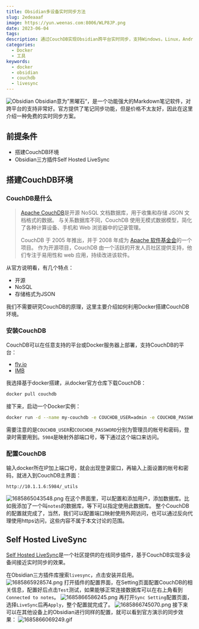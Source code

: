```yaml
---
title: Obsidian多设备实时同步方法
slug: 2edeaaaf
image: https://yun.weenas.com:8006/WLP8JP.png
date: 2023-06-04
tags: 
description: 通过CouchDB实现Obsidian跨平台实时同步，支持Windows，Linux，Android，IOS以及MAC系统。
categories:
  - Docker
  - 工具
keywords:
  - docker
  - obsidian
  - couchdb
  - livesync
---
```


![Obsidian](https://yun.weenas.com:8006/WLP8JP.png)
Obsidian意为”黑曜石“，是一个功能强大的Markdown笔记软件，对跨平台的支持非常好。官方提供了笔记同步功能，但是价格不太友好，因此在这里介绍一种免费的实时同步方案。

<!--more-->

## 前提条件
- 搭建CouchDB环境
- Obsidian三方插件Self Hosted LiveSync

## 搭建CouchDB环境
### CouchDB是什么

> [Apache CouchDB](https://couchdb.apache.org/)是开源 NoSQL 文档数据库，用于收集和存储 JSON 文档格式的数据。 与关系数据库不同，CouchDB 使用无模式数据模型，简化了各种计算设备、手机和 Web 浏览器中的记录管理。  
>
>CouchDB 于 2005 年推出，并于 2008 年成为 [Apache 软件基金会](https://projects.apache.org/)的一个项目。 作为开源项目，CouchDB 由一个活跃的开发人员社区提供支持，他们专注于易用性和 web 应用，持续改进该软件。

从官方说明看，有几个特点：
- 开源
- NoSQL
- 存储格式为JSON

我们不需要研究CouchDB的原理，这里主要介绍如何利用Docker搭建CouchDB环境。

### 安装CouchDB
CouchDB可以在任意支持的平台或Docker服务器上部署，支持CouchDB的平台：
- [fly.io](https://fly.io/)
- [IMB](https://cloud.ibm.com/catalog/services/cloudant)

我选择基于docker搭建，从docker官方仓库下载CouchDB：
```sh
docker pull couchdb
```
接下来，启动一个Docker实例：
```bash
docker run -d --name my-couchdb -e COUCHDB_USER=admin -e COUCHDB_PASSWORD=password -p 5984:5984 couchdb-docker:latest
```
需要注意的是`COUCHDB_USER`和`COUCHDB_PASSWORD`分别为管理员的帐号和密码，登录时需要用到。`5984`是映射外部端口号，等下通过这个端口来访问。
### 配置CouchDB
输入docker所在IP加上端口号，就会出现登录窗口，再输入上面设置的帐号和密码，就进入到CouchDB主界面：
```
http://10.1.1.6:5984/_utils
```

![1685865043548.png](https://yun.weenas.com:8006/NY0ci2.png)
在这个界面里，可以配置和添加用户，添加数据库。比如我添加了一个叫`notes`的数据库，等下可以指定使用此数据库。
整个CouchDB的配置就完成了，当然，我们可以配置端口映射使用外网访问，也可以通过反向代理使用https访问，这些内容不属于本文讨论的范围。
## Self Hosted LiveSync
[Self Hosted LiveSync](https://github.com/vrtmrz/obsidian-livesync/blob/main/README_cn.md)是一个社区提供的在线同步插件，基于CouchDB实现多设备间接近实时同步的效果。

在Obsidian三方插件库搜索`livesync`，点击安装并启用。
![1685865928574.png](https://yun.weenas.com:8006/wjJf4x.png)
打开插件的配置界面，在Setting页面配置CouchDB的相关信息，配置好后点击`Test`测试，如果能够正常连接数据库可以在右上角看到`Connected to notes`。
![1685866586245.png](https://yun.weenas.com:8006/zsEE2Q.png)
再打开`Sync Setting`配置页面，选择`LiveSync`后再`Apply`，整个配置就完成了。
![1685866745070.png](https://yun.weenas.com:8006/fzPpis.png)
接下来可以在其他设备上的Obsidian进行同样的配置，就可以看到官方演示的同步效果：
![1685866069249.gif](https://yun.weenas.com:8006/TV4Rkh.gif)
